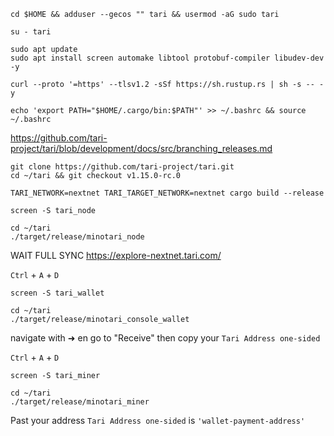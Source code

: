 ```shell
cd $HOME && adduser --gecos "" tari && usermod -aG sudo tari
```

```shell
su - tari
```

```shell
sudo apt update
sudo apt install screen automake libtool protobuf-compiler libudev-dev -y
```

```shell
curl --proto '=https' --tlsv1.2 -sSf https://sh.rustup.rs | sh -s -- -y
```

```shell
echo 'export PATH="$HOME/.cargo/bin:$PATH"' >> ~/.bashrc && source ~/.bashrc
```

https://github.com/tari-project/tari/blob/development/docs/src/branching_releases.md

```shell
git clone https://github.com/tari-project/tari.git
cd ~/tari && git checkout v1.15.0-rc.0
```

```shell
TARI_NETWORK=nextnet TARI_TARGET_NETWORK=nextnet cargo build --release
```

```shell
screen -S tari_node
```

```shell
cd ~/tari
./target/release/minotari_node
```

WAIT FULL SYNC https://explore-nextnet.tari.com/

`Ctrl` + `A` + `D`

```shell
screen -S tari_wallet
```

```shell
cd ~/tari
./target/release/minotari_console_wallet
```

navigate with ➜ en go to "Receive" then copy your `Tari Address one-sided`

`Ctrl` + `A` + `D`

```shell
screen -S tari_miner
```

```shell
cd ~/tari
./target/release/minotari_miner
```

Past your address `Tari Address one-sided` is `'wallet-payment-address'`
